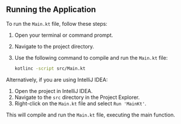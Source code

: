 ## Running the Application

To run the `Main.kt` file, follow these steps:

1. Open your terminal or command prompt.
2. Navigate to the project directory.
3. Use the following command to compile and run the `Main.kt` file:

    ```sh
    kotlinc -script src/Main.kt
    ```

Alternatively, if you are using IntelliJ IDEA:

1. Open the project in IntelliJ IDEA.
2. Navigate to the `src` directory in the Project Explorer.
3. Right-click on the `Main.kt` file and select `Run 'MainKt'`.

This will compile and run the `Main.kt` file, executing the main function.